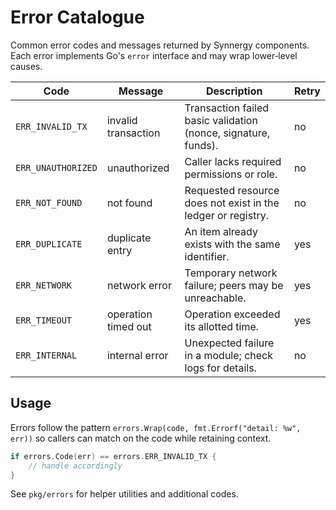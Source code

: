 # Error Catalogue

Common error codes and messages returned by Synnergy components. Each error implements Go's `error` interface and may wrap lower‑level causes.

| Code | Message | Description | Retry |
|------|---------|-------------|------|
| `ERR_INVALID_TX` | invalid transaction | Transaction failed basic validation (nonce, signature, funds). | no |
| `ERR_UNAUTHORIZED` | unauthorized | Caller lacks required permissions or role. | no |
| `ERR_NOT_FOUND` | not found | Requested resource does not exist in the ledger or registry. | no |
| `ERR_DUPLICATE` | duplicate entry | An item already exists with the same identifier. | yes |
| `ERR_NETWORK` | network error | Temporary network failure; peers may be unreachable. | yes |
| `ERR_TIMEOUT` | operation timed out | Operation exceeded its allotted time. | yes |
| `ERR_INTERNAL` | internal error | Unexpected failure in a module; check logs for details. | no |

## Usage

Errors follow the pattern `errors.Wrap(code, fmt.Errorf("detail: %w", err))` so callers can match on the code while retaining context.

```go
if errors.Code(err) == errors.ERR_INVALID_TX {
    // handle accordingly
}
```

See `pkg/errors` for helper utilities and additional codes.

